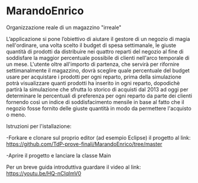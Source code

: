 # MarandoEnrico

Organizzazione reale di un magazzino "irreale"

L’applicazione si pone l’obiettivo di aiutare il gestore di un negozio di magia nell'ordinare, una volta scelto il budget di spesa settimanale, le giuste quantità di prodotti da distribuire nei quattro reparti del negozio al fine di soddisfare la maggior percentuale possibile di clienti nell'arco temporale di un mese. L'utente oltre all'importo di partenza, che servirà per rifornire settimanalmente il magazzino, dovrà sceglire quale percentuale del budget usare per acquistare i prodotti per ogni reparto, prima della simulazione potrà visualizzare quanti prodotti ha inserito in ogni reparto, dopodichè partirà la simulazione che sfrutta lo storico di acquisti dal 2013 ad oggi per determinare le percentuali di preferenza per ogni reparto da parte dei clienti fornendo così un indice di soddisfacimento mensile in base al fatto che il negozio fosse fornito delle giuste quantità in modo da permettere l'acquisto o meno.

Istruzioni per l'istallazione:

-Forkare e clonare sul proprio editor (ad esempio Eclipse) il progetto al link: https://github.com/TdP-prove-finali/MarandoEnrico/tree/master

-Aprire il progetto e lanciare la classe Main

Per un breve guida introduttiva guardare il video al link: https://youtu.be/HQ-nCIqlmV0
